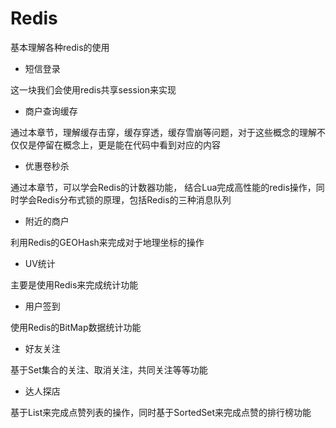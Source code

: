 # Redis

基本理解各种redis的使用

* 短信登录

这一块我们会使用redis共享session来实现

* 商户查询缓存

通过本章节，理解缓存击穿，缓存穿透，缓存雪崩等问题，对于这些概念的理解不仅仅是停留在概念上，更是能在代码中看到对应的内容

* 优惠卷秒杀

通过本章节，可以学会Redis的计数器功能， 结合Lua完成高性能的redis操作，同时学会Redis分布式锁的原理，包括Redis的三种消息队列

* 附近的商户

利用Redis的GEOHash来完成对于地理坐标的操作

* UV统计

主要是使用Redis来完成统计功能

* 用户签到

使用Redis的BitMap数据统计功能

* 好友关注

基于Set集合的关注、取消关注，共同关注等等功能

* 达人探店

基于List来完成点赞列表的操作，同时基于SortedSet来完成点赞的排行榜功能
